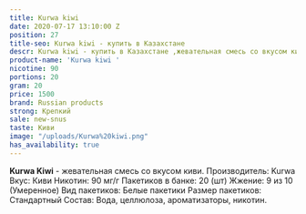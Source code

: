 ```yaml
---
title: Kurwa kiwi
date: 2020-07-17 13:10:00 Z
position: 27
title-seo: Kurwa kiwi - купить в Казахстане
descr: Kurwa kiwi - купить в Казахстане ,жевательная смесь со вкусом киви
product-name: 'Kurwa kiwi '
nicotine: 90
portions: 20
gram: 20
price: 1500
brand: Russian products
strong: Крепкий
sale: new-snus
taste: Киви
image: "/uploads/Kurwa%20kiwi.png"
has_availability: true
---
```


**Kurwa Kiwi** - жевательная смесь со вкусом киви. Производитель: Kurwa Вкус: Киви 
Никотин: 90 мг/г 
Пакетиков в банке: 20 (шт)
Жжение: 9 из 10 (Умеренное) 
Вид пакетиков: Белые пакетики Размер пакетиков: Стандартный Состав: Вода, целлюлоза, ароматизаторы, никотин.